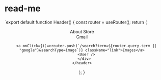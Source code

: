 # read-me


`export default function Header() {
  const router = useRouter();
  return (
    <header className="flex justify-between p-5 text-sm text-gray-700">
      <div className="flex space-x-4 items-center">
        <Link href="https://about.google/" className="link">
          About
        </Link>
        <Link href="https://store.google.com/" className="link">
          Store
        </Link>
      </div>
      <div className="flex space-x-4 items-center">
        <Link href="https://mail.google.com" className="link">Gmail</Link>

        <a onClick={()=>router.push(`/search?term=${router.query.term || "google"}&searchType=image`)} className="link">Images</a>
        <User />
      </div>
    </header>
  );
}
